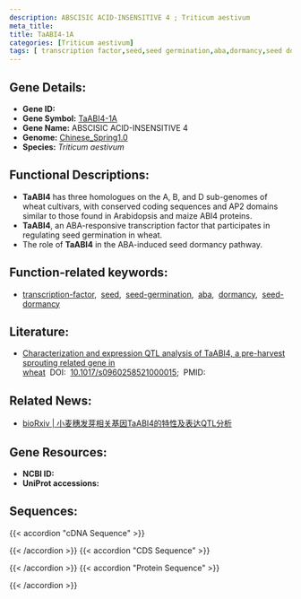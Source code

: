 ```yaml
---
description: ABSCISIC ACID-INSENSITIVE 4 ; Triticum aestivum
meta_title:
title: TaABI4-1A
categories: [Triticum aestivum]
tags: [ transcription factor,seed,seed germination,aba,dormancy,seed dormancy ]
---
```


## Gene Details:
- **Gene ID:**	[](https://ensembl.gramene.org/Triticum_aestivum/Gene/Summary?g=)
- **Gene Symbol:** <u>TaABI4-1A</u>
- **Gene Name:** ABSCISIC ACID-INSENSITIVE 4
- **Genome:** [Chinese_Spring1.0](https://ensembl.gramene.org/Triticum_aestivum/Info/Index)
- **Species:** *Triticum aestivum*

## Functional Descriptions:
   - **TaABI4** has three homologues on the A, B, and D sub-genomes of wheat cultivars, with conserved coding sequences and AP2 domains similar to those found in Arabidopsis and maize ABI4 proteins.
   - **TaABI4**, an ABA-responsive transcription factor that participates in regulating seed germination in wheat.
   - The role of **TaABI4** in the ABA-induced seed dormancy pathway.

## Function-related keywords:
   - [transcription-factor](/tags/transcription-factor/),&nbsp;&nbsp;[seed](/tags/seed/),&nbsp;&nbsp;[seed-germination](/tags/seed-germination/),&nbsp;&nbsp;[aba](/tags/aba/),&nbsp;&nbsp;[dormancy](/tags/dormancy/),&nbsp;&nbsp;[seed-dormancy](/tags/seed-dormancy/)

## Literature:
   - [Characterization and expression QTL analysis of TaABI4, a pre-harvest sprouting related gene in wheat]( https://www.biorxiv.org/content/10.1101/2020.09.18.303065v1)&nbsp;&nbsp;DOI:&nbsp;&nbsp;[10.1017/s0960258521000015](https://www.biorxiv.org/content/10.1101/2020.09.18.303065v1);&nbsp;&nbsp;PMID:&nbsp;&nbsp;[](https://pubmed.ncbi.nlm.nih.gov//)

## Related News:
   - [bioRxiv | 小麦穗发芽相关基因TaABI4的特性及表达QTL分析](https://mp.weixin.qq.com/s?__biz=Mzg3MDEwNDEyMg==&mid=2247496572&idx=6&sn=3dec70f4ef76240714247f23632d29ae&chksm=ce905e29f9e7d73f5ad7d6a33ff35fb0947b5465bc961449c2cc442c80e5153ef02aaa03c538&scene=27#wechat_redirect)

## Gene Resources:
- **NCBI ID:**  [](https://www.ncbi.nlm.nih.gov/gene/?term=)
- **UniProt accessions:** [](https://www.uniprot.org/uniprotkb//entry)



## Sequences:
{{< accordion "cDNA Sequence" >}}

{{< /accordion >}}
{{< accordion "CDS Sequence" >}}

{{< /accordion >}}
{{< accordion "Protein Sequence" >}}

{{< /accordion >}}
